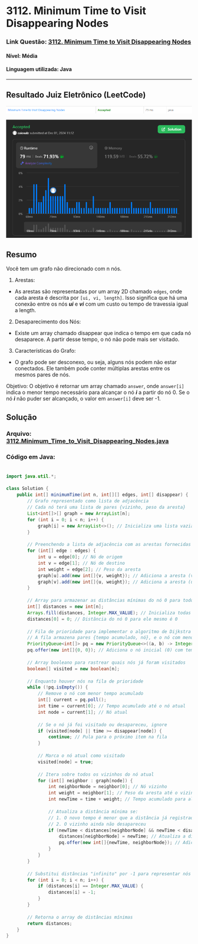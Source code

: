 # 3112. Minimum Time to Visit Disappearing Nodes

### Link Questão: [3112. Minimum Time to Visit Disappearing Nodes](https://leetcode.com/problems/minimum-time-to-visit-disappearing-nodes/description/)

#### Nível: Média

#### Linguagem utilizada: Java

---

## Resultado Juiz Eletrônico (LeetCode)

<center> 

![Resultado](../../assets/accepted_medium2.png)

![Resultado Detalhado](../../assets/details_medium2.png)

</center>

## Resumo

Você tem um grafo não direcionado com n nós.

1. Arestas: 
- As arestas são representadas por um array 2D chamado ``edges``, onde cada aresta é descrita por ``[ui, vi, length]``. Isso significa que há uma conexão entre os nós ***ui*** e ***vi*** com um custo ou tempo de travessia igual a length.

2. Desaparecimento dos Nós:
-  Existe um array chamado disappear que indica o tempo em que cada nó desaparece. A partir desse tempo, o nó não pode mais ser visitado.

3. Características do Grafo:
-  O grafo pode ser desconexo, ou seja, alguns nós podem não estar conectados. Ele também pode conter múltiplas arestas entre os mesmos pares de nós.

Objetivo: O objetivo é retornar um array chamado ``answer``, onde ``answer[i]`` indica o menor tempo necessário para alcançar o nó ***i*** a partir do nó 0. Se o nó ***i*** não puder ser alcançado, o valor em ``answer[i]`` deve ser -1.


## Solução

### Arquivo: [3112.Minimum_Time_to_Visit_Disappearing_Nodes.java](./3112.Minimum_Time_to_Visit_Disappearing_Nodes.java)

### Código em Java:

```java

import java.util.*;

class Solution {
    public int[] minimumTime(int n, int[][] edges, int[] disappear) {
        // Grafo representado como lista de adjacência
        // Cada nó terá uma lista de pares {vizinho, peso da aresta}
        List<int[]>[] graph = new ArrayList[n];
        for (int i = 0; i < n; i++) {
            graph[i] = new ArrayList<>(); // Inicializa uma lista vazia para cada nó
        }

        // Preenchendo a lista de adjacência com as arestas fornecidas
        for (int[] edge : edges) {
            int u = edge[0]; // Nó de origem
            int v = edge[1]; // Nó de destino
            int weight = edge[2]; // Peso da aresta
            graph[u].add(new int[]{v, weight}); // Adiciona a aresta (v, peso) ao nó u
            graph[v].add(new int[]{u, weight}); // Adiciona a aresta (u, peso) ao nó v (grafo não-direcionado)
        }

        // Array para armazenar as distâncias mínimas do nó 0 para todos os outros nós
        int[] distances = new int[n];
        Arrays.fill(distances, Integer.MAX_VALUE); // Inicializa todas as distâncias como infinito
        distances[0] = 0; // Distância do nó 0 para ele mesmo é 0

        // Fila de prioridade para implementar o algoritmo de Dijkstra
        // A fila armazena pares {tempo acumulado, nó}, e o nó com menor tempo é processado primeiro
        PriorityQueue<int[]> pq = new PriorityQueue<>((a, b) -> Integer.compare(a[0], b[0]));
        pq.offer(new int[]{0, 0}); // Adiciona o nó inicial (0) com tempo acumulado 0

        // Array booleano para rastrear quais nós já foram visitados
        boolean[] visited = new boolean[n];

        // Enquanto houver nós na fila de prioridade
        while (!pq.isEmpty()) {
            // Remove o nó com menor tempo acumulado
            int[] current = pq.poll();
            int time = current[0]; // Tempo acumulado até o nó atual
            int node = current[1]; // Nó atual

            // Se o nó já foi visitado ou desapareceu, ignore
            if (visited[node] || time >= disappear[node]) {
                continue; // Pula para o próximo item na fila
            }

            // Marca o nó atual como visitado
            visited[node] = true;

            // Itera sobre todos os vizinhos do nó atual
            for (int[] neighbor : graph[node]) {
                int neighborNode = neighbor[0]; // Nó vizinho
                int weight = neighbor[1]; // Peso da aresta até o vizinho
                int newTime = time + weight; // Tempo acumulado para alcançar o vizinho

                // Atualiza a distância mínima se:
                // 1. O novo tempo é menor que a distância já registrada para o vizinho
                // 2. O vizinho ainda não desapareceu
                if (newTime < distances[neighborNode] && newTime < disappear[neighborNode]) {
                    distances[neighborNode] = newTime; // Atualiza a distância mínima
                    pq.offer(new int[]{newTime, neighborNode}); // Adiciona o vizinho na fila
                }
            }
        }

        // Substitui distâncias "infinito" por -1 para representar nós inacessíveis
        for (int i = 0; i < n; i++) {
            if (distances[i] == Integer.MAX_VALUE) {
                distances[i] = -1;
            }
        }

        // Retorna o array de distâncias mínimas
        return distances;
    }
}

```